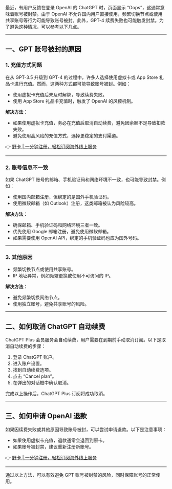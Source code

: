 最近，有用户反馈在登录 OpenAI 的 ChatGPT 时，页面显示 “Oops”，这通常意味着账号被封禁。由于 OpenAI 不允许国内用户直接使用，频繁切换节点或使用共享账号等行为可能导致账号被封。此外，GPT-4 续费失败也可能触发封禁。为了避免这种情况，可以参考以下几点。

---

## 一、GPT 账号被封的原因

### 1. 充值方式问题
在从 GPT-3.5 升级到 GPT-4 的过程中，许多人选择使用虚拟卡或 App Store 礼品卡进行充值。然而，这两种方式都可能导致账号被封。例如：
- 使用虚拟卡充值后未及时解绑，导致续费失败。
- 使用 App Store 礼品卡充值时，触发了 OpenAI 的风控机制。

**解决方法：**
- 如果使用虚拟卡充值，务必在充值后取消自动续费，避免因余额不足导致扣款失败。
- 避免使用高风险的充值方式，选择更稳定的支付渠道。

👉 [野卡 | 一分钟注册，轻松订阅海外线上服务](https://bit.ly/bewildcard)

---

### 2. 账号信息不一致
如果 ChatGPT 账号的邮箱、手机验证码和网络环境不一致，也可能导致封禁。例如：
- 使用国内邮箱注册，但绑定的是国外手机验证码。
- 使用微软邮箱（如 Outlook）注册，这类邮箱被认为风险较高。

**解决方法：**
- 确保邮箱、手机验证码和网络环境三者一致。
- 优先使用 Google 邮箱注册，避免使用微软邮箱。
- 如果需要使用 OpenAI API，绑定的手机验证码也应为国外号码。

---

### 3. 其他原因
- 频繁切换节点或使用共享账号。
- IP 地址异常，例如频繁更换或使用不可访问的 IP。

**解决方法：**
- 避免频繁切换网络节点。
- 使用独立账号，避免共享账号的风险。

---

## 二、如何取消 ChatGPT 自动续费

ChatGPT Plus 会员服务会自动续费，用户需要在到期前手动取消订阅。以下是取消自动续费的步骤：

1. 登录 ChatGPT 账户。
2. 进入账户设置。
3. 找到自动续费选项。
4. 点击 “Cancel plan”。
5. 在弹出的对话框中确认取消。

完成以上操作后，ChatGPT Plus 订阅将成功取消。

---

## 三、如何申请 OpenAI 退款

如果因续费失败或其他原因导致账号被封，可以尝试申请退款。以下是注意事项：
- 如果使用虚拟卡充值，退款通常会退回到原卡。
- 如果账号被封禁，建议重新注册新账号。

👉 [野卡 | 一分钟注册，轻松订阅海外线上服务](https://bit.ly/bewildcard)

---

通过以上方法，可以有效避免 GPT 账号被封禁的风险，同时保障账号的正常使用。